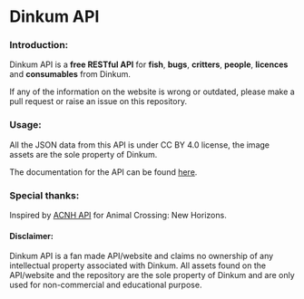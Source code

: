 # Dinkum API

### Introduction:

Dinkum API is a **free RESTful API** for **fish**, **bugs**, **critters**, **people**, **licences** and **consumables** from Dinkum.

If any of the information on the website is wrong or outdated, please make a pull request or raise an issue on this repository.

### Usage:

All the JSON data from this API is under CC BY 4.0 license, the image assets are the sole property of Dinkum.

The documentation for the API can be found [here](https://dinkumapi.com).

### Special thanks:

Inspired by [ACNH API](https://acnhapi.com) for Animal Crossing: New Horizons.

#### Disclaimer: 
Dinkum API is a fan made API/website and claims no ownership of any intellectual property associated with Dinkum. All assets found on the API/website and the repository are the sole property of Dinkum and are only used for non-commercial and educational purpose.

